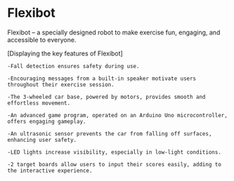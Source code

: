 # Flexibot
Flexibot – a specially designed robot to make exercise fun, engaging, and accessible to everyone.

[Displaying the key features of Flexibot] 

    -Fall detection ensures safety during use. 

    -Encouraging messages from a built-in speaker motivate users throughout their exercise session. 

    -The 3-wheeled car base, powered by motors, provides smooth and effortless movement. 

    -An advanced game program, operated on an Arduino Uno microcontroller, offers engaging gameplay. 

    -An ultrasonic sensor prevents the car from falling off surfaces, enhancing user safety. 

    -LED lights increase visibility, especially in low-light conditions. 

    -2 target boards allow users to input their scores easily, adding to the interactive experience. 
